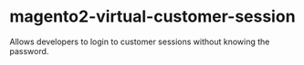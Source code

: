 # magento2-virtual-customer-session
Allows developers to login to customer sessions without knowing the password.
